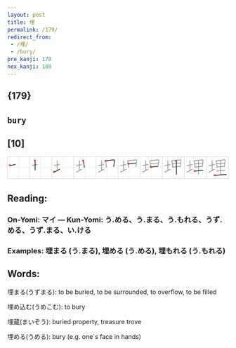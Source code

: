 ```yaml
---
layout: post
title: 埋
permalink: /179/
redirect_from:
 - /埋/
 - /bury/
pre_kanji: 178
nex_kanji: 180
---
```


## {179}

## `bury`

## [10]

<div class="stroke"><img src="../images/E59F8B.png" /></div>

## Reading:

### On-Yomi: マイ &mdash; Kun-Yomi: う.める、う.まる、う.もれる、うず.める、うず.まる、い.ける

### Examples: 埋まる (う.まる), 埋める (う.める), 埋もれる (う.もれる)

## Words:

埋まる(うずまる): to be buried, to be surrounded, to overflow, to be filled

埋め込む(うめこむ): to bury

埋蔵(まいぞう): buried property, treasure trove

埋める(うめる): bury (e.g. one´s face in hands)
